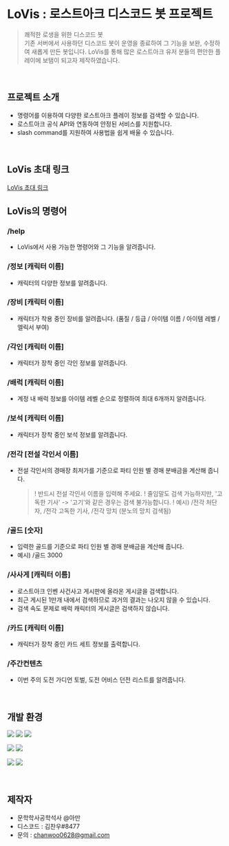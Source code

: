# LoVis : 로스트아크 디스코드 봇 프로젝트
> 쾌적한 로생을 위한 디스코드 봇
> <br>
> 기존 서버에서 사용하던 디스코드 봇이 운영을 종료하여 그 기능을 보완, 수정하여 새롭게 만든 봇입니다. LoVis를 통해 많은 로스트아크 유저 분들의 편안한 플레이에 보탬이 되고자 제작하였습니다.


<BR>

## 프로젝트 소개
- 명령어를 이용하여 다양한 로스트아크 플레이 정보를 검색할 수 있습니다.
- 로스트아크 공식 API와 연동하여 안정된 서비스를 지원합니다.
- slash command를 지원하여 사용법을 쉽게 배울 수 있습니다.

<BR>

## LoVis 초대 링크    
[LoVis 초대 링크](https://discord.com/oauth2/authorize?client_id=1070983193467031592&permissions=2147510272&scope=bot)
<BR>

## LoVis의 명령어

### /help

- LoVis에서 사용 가능한 명령어와 그 기능을 알려줍니다.

### /정보 [캐릭터 이름]

- 캐릭터의 다양한 정보를 알려줍니다.

### /장비 [캐릭터 이름]

- 캐릭터가 착용 중인 장비를 알려줍니다. (품질 / 등급 / 아이템 이름 / 아이템 레벨 / 엘릭서 부여)

### /각인 [캐릭터 이름]

- 캐릭터가 장착 중인 각인 정보를 알려줍니다.

### /배럭 [캐릭터 이름]

- 계정 내 배럭 정보를 아이템 레벨 순으로 정렬하여 최대 6개까지 알려줍니다.

### /보석 [캐릭터 이름]

- 캐릭터가 장착 중인 보석 정보를 알려줍니다.

### /전각 [전설 각인서 이름]

- 전설 각인서의 경매장 최저가를 기준으로 파티 인원 별 경매 분배금을 계산해 줍니다.
    
    > ! 반드시 전설 각인서 이름을 입력해 주세요.
    ! 줄임말도 검색 가능하지만, '고독한 기사' -> '고기'와 같은 경우는 검색 불가능합니다.
    ! 예시) /전각 처단자, /전각 고독한 기사, /전각 망치 (분노의 망치 검색됨)
    > 

### /골드 [숫자]

- 입력한 골드를 기준으로 파티 인원 별 경매 분배금을 계산해 줍니다.
- 예시) /골드 3000

### /사사게 [캐릭터 이름]

- 로스트아크 인벤 사건사고 게시판에 올라온 게시글을 검색합니다.
- 최근 게시된 1만개 내에서 검색하므로 과거의 결과는 나오지 않을 수 있습니다.
- 검색 속도 문제로 배럭 캐릭터의 게시글은 검색하지 않습니다.

### /카드 [캐릭터 이름]

- 캐릭터가 장착 중인 카드 세트 정보를 출력합니다.

### /주간컨텐츠

- 이번 주의 도전 가디언 토벌, 도전 어비스 던전 리스트를 알려줍니다.

<br>
    
## 개발 환경
<img src="https://img.shields.io/badge/Python_3.8-3776AB?style=for-the-badge&logo=Python&logoColor=white"> <img src="https://img.shields.io/badge/discord.py_2.1.1-5865F2?style=for-the-badge&logo=discord&logoColor=white"> <img src="https://img.shields.io/badge/Vscode-007ACC?style=for-the-badge&logo=visual studio code&logoColor=white">

<img src="https://img.shields.io/badge/docker-2496ED?style=for-the-badge&logo=docker&logoColor=white"> <img src="https://img.shields.io/badge/Amazon_AWS-232F3E?style=for-the-badge&logo=AmazonAWS&logoColor=white">

<img src="https://img.shields.io/badge/git-F05032?style=for-the-badge&logo=git&logoColor=white"> <img src="https://img.shields.io/badge/github-181717?style=for-the-badge&logo=github&logoColor=white">


<br>

## 제작자
 - 문학학사공학석사 @아만
 - 디스코드 : 김찬우#8477
 - 문의 : chanwoo0628@gmail.com
